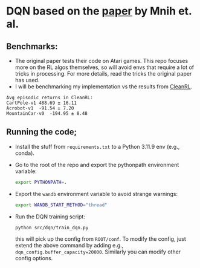 # DQN based on the <a href="https://www.cs.toronto.edu/~vmnih/docs/dqn.pdf">paper</a> by Mnih et. al.

## Benchmarks:

* The original paper tests their code on Atari games. This repo focuses more on the RL algos themselves, so will avoid envs that require a lot of tricks in processing. For more details, read the tricks the original paper has used.
* I will be benchmarking my implementation vs the results from <a href="https://docs.cleanrl.dev/rl-algorithms/dqn/#experiment-results_1">CleanRL</a>.

```
Avg episodic returns in CleanRL:
CartPole-v1	488.69 ± 16.11
Acrobot-v1	-91.54 ± 7.20
MountainCar-v0	-194.95 ± 8.48
```

## Running the code;
* Install the stuff from `requirements.txt` to a Python 3.11.9 env (e.g., conda).
* Go to the root of the repo and export the pythonpath environment variable:

    ```bash
    export PYTHONPATH=.
    ```
* Export the `wandb` environment variable to avoid strange warnings:

    ```bash
    export WANDB_START_METHOD="thread"
    ```
* Run the DQN training script:

    ```bash
    python src/dqn/train_dqn.py
    ```

    this will pick up the config from `ROOT/conf`. To modify the config, just extend the above command by adding e.g., `dqn_config.buffer_capacity=20000`. Similarly you can modify other config options.